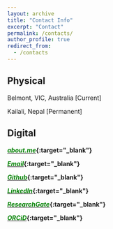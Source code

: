 ```yaml
---
layout: archive
title: "Contact Info"
excerpt: "Contact"
permalink: /contacts/
author_profile: true
redirect_from: 
  - /contacts
---
```

Physical
--------------
Belmont, VIC, Australia [Current]

Kailali, Nepal [Permanent]


Digital
--------------
<b>[<span style="color:green">*about.me*</span>](https://about.me/dhirajneupane){:target="_blank"} </b>

<b>[<span style="color:green">*Email*</span>](mailto:d.neupane@deakin.edu.au){:target="_blank"} </b>

<b>[<span style="color:green">*Github*</span>](https://github.com/dhirajneupane){:target="_blank"} </b>

<b>[<span style="color:green">*LinkedIn*</span>](https://www.linkedin.com/in/dhiraj-neupane-6b3089113/){:target="_blank"} </b>

<b>[<span style="color:green">*ResearchGate*</span>](https://www.researchgate.net/profile/Dhiraj-Neupane){:target="_blank"} </b>

<b>[<span style="color:green">*ORCiD*</span>](https://orcid.org/0000-0001-6548-311X){:target="_blank"} </b>

